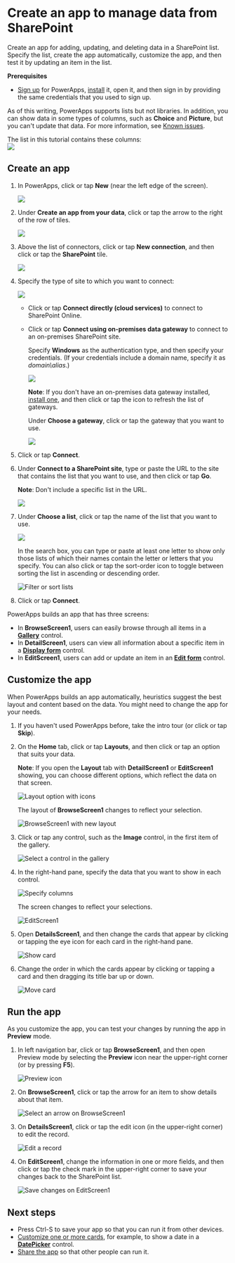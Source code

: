 <properties
   pageTitle="Create an app to manage data from SharePoint | Microsoft PowerApps"
   description="Create an app to manage data, such as account information, from SharePoint"
   services=""
   suite="powerapps"
   documentationCenter="na"
   authors="jamesol-msft"
   manager="erikre"
   editor=""
   tags=""/>

<tags
   ms.service="powerapps"
   ms.devlang="na"
   ms.topic="article"
   ms.tgt_pltfrm="na"
   ms.workload="na"
   ms.date="06/24/2016"
   ms.author="jamesol"/>

# Create an app to manage data from SharePoint #
Create an app for adding, updating, and deleting data in a SharePoint list. Specify the list, create the app automatically, customize the app, and then test it by updating an item in the list.

**Prerequisites**

- [Sign up](signup-for-powerapps.md) for PowerApps, [install](http://aka.ms/powerappsinstall) it, open it, and then sign in by providing the same credentials that you used to sign up.

As of this writing, PowerApps supports lists but not libraries. In addition, you can show data in some types of columns, such as **Choice** and **Picture**, but you can't update that data. For more information, see [Known issues](connection-sharepoint-online.md#known-issues).

The list in this tutorial contains these columns:  
![](./media/app-from-sharepoint/list-columns.png)

## Create an app ##
1. In PowerApps, click or tap **New** (near the left edge of the screen).

	![](./media/app-from-sharepoint/file-menu.png)

1. Under **Create an app from your data**, click or tap the arrow to the right of the row of tiles.

	![](./media/app-from-sharepoint/afdata.png)

1. Above the list of connectors, click or tap **New connection**, and then click or tap the **SharePoint** tile.

	![](./media/app-from-sharepoint/add-connector.png)

1. Specify the type of site to which you want to connect:

	![](./media/app-from-sharepoint/choose-connection.png)

	- Click or tap **Connect directly (cloud services)** to connect to SharePoint Online.

	- Click or tap **Connect using on-premises data gateway** to connect to an on-premises SharePoint site.

		Specify **Windows** as the authentication type, and then specify your credentials. (If your credentials include a domain name, specify it as *domain\alias*.)

		![](./media/app-from-sharepoint/specify-creds.png)

		**Note**: If you don't have an on-premises data gateway installed, [install one](gateway-reference.md), and then click or tap the icon to refresh the list of gateways.

		Under **Choose a gateway**, click or tap the gateway that you want to use.

		![](./media/app-from-sharepoint/choose-gateway.png)

1. Click or tap **Connect**.

1. Under **Connect to a SharePoint site**, type or paste the URL to the site that contains the list that you want to use, and then click or tap **Go**.

	**Note**: Don't include a specific list in the URL.

	![](./media/app-from-sharepoint/specify-site.png)

1. Under **Choose a list**, click or tap the name of the list that you want to use.

	![](./media/app-from-sharepoint/choose-list.png)

	In the search box, you can type or paste at least one letter to show only those lists of which their names contain the letter or letters that you specify. You can also click or tap the sort-order icon to toggle between sorting the list in ascending or descending order.

	![Filter or sort lists](./media/app-from-sharepoint/filter-sort-lists.png)

1. Click or tap **Connect**.

PowerApps builds an app that has three screens:  

- In **BrowseScreen1**, users can easily browse through all items in a **[Gallery](control-gallery.md)** control.  
- In **DetailScreen1**, users can view all information about a specific item in a **[Display form](edit-form.md)** control.  
- In **EditScreen1**, users can add or update an item in an **[Edit form](edit-form.md)** control.  

## Customize the app ##
When PowerApps builds an app automatically, heuristics suggest the best layout and content based on the data. You might need to change the app for your needs.

1. If you haven't used PowerApps before, take the intro tour (or click or tap **Skip**).

2. On the **Home** tab, click or tap **Layouts**, and then click or tap an option that suits your data.  

	**Note**: If you open the **Layout** tab with **DetailScreen1** or **EditScreen1** showing, you can choose different options, which reflect the data on that screen.

	![Layout option with icons](./media/app-from-sharepoint/change-layout.png)

	The layout of **BrowseScreen1** changes to reflect your selection.  

	![BrowseScreen1 with new layout](./media/app-from-sharepoint/browse-screen.png)

1. Click or tap any control, such as the **Image** control, in the first item of the gallery.

	![Select a control in the gallery](./media/app-from-sharepoint/select-image.png)

1. In the right-hand pane, specify the data that you want to show in each control.

	![Specify columns](./media/app-from-sharepoint/specify-columns.png)

	The screen changes to reflect your selections.

	![EditScreen1](./media/app-from-sharepoint/gallery-final.png)

1. Open **DetailsScreen1**, and then change the cards that appear by clicking or tapping the eye icon for each card in the right-hand pane.

	![Show card](./media/app-from-sharepoint/show-card.png)

1. Change the order in which the cards appear by clicking or tapping a card and then dragging its title bar up or down.

	![Move card](./media/app-from-sharepoint/move-card.png)

## Run the app ##
As you customize the app, you can test your changes by running the app in **Preview** mode.

1. In left navigation bar, click or tap **BrowseScreen1**, and then open Preview mode by selecting the **Preview** icon near the upper-right corner (or by pressing **F5**).  

	![Preview icon](./media/app-from-sharepoint/open-preview.png)

2. On **BrowseScreen1**, click or tap the arrow for an item to show details about that item.  

	![Select an arrow on BrowseScreen1](./media/app-from-sharepoint/right-arrow.png)

3. On **DetailsScreen1**, click or tap the edit icon (in the upper-right corner) to edit the record.  

	![Edit a record](./media/app-from-sharepoint/select-edit2.png)

4. On **EditScreen1**, change the information in one or more fields, and then click or tap the check mark in the upper-right corner to save your changes back to the SharePoint list.  

	![Save changes on EditScreen1](./media/app-from-sharepoint/edit-item2.png)

## Next steps ##
- Press Ctrl-S to save your app so that you can run it from other devices.
- [Customize one or more cards](customize-card.md), for example, to show a date in a **[DatePicker](control-date-picker.md)** control.
- [Share the app](share-app.md) so that other people can run it.
